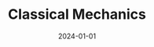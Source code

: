 ---
title: "Classical Mechanics"
collection: teaching
type: "Class Tutor"
permalink: /teaching/2024-mechanics
venue: "Bard College at Simon's Rock"
date: 2024-01-01
#ocation: "City, Country"
---